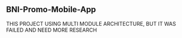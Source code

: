 ## BNI-Promo-Mobile-App

THIS PROJECT USING MULTI MODULE ARCHITECTURE, BUT IT WAS FAILED AND NEED MORE RESEARCH
